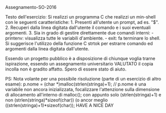 Assegnamento-SO-2016

Testo dell'esercizio:
Si realizzi un programma C che realizzi un min-shell con le seguenti caratteristiche:
	1. Presenti all'utente un prompt, ad es. "$".
	2. Recuperi dalla linea digitata dall'utente il comando e i suoi eventuali argomenti.
	3. Sia in grado di gestire direttamente due comandi interni:
		- printenv: visualizza tutte le variabili d'ambiente.
		- exit: fa terminare lo shell.
Si suggerisce l'utilizzo della funzione C strtok per estrarre comando ed argomenti dalla linea digitata dall'utente.

Essendo un progetto pubblico è a disposizione di chiunque voglia trarne ispirazione, essendo un assegnamento universitario VALUTATO il copia incolla non è gradito affatto.
Spero di essere stato di aiuto.


PS: Nota volante per una possibile risoluzione (parte di un esercizio di altro esame):
p.nome = (char *)malloc(strlen(stringa)+1); // p.nome è una variabile non ancora inizializzata, focalizzare l'attenzione sulla dimensione di allocamento all'interno di malloc(); con appunto solo (strlen(stringa)+1) e non (strlen(stringa)*sizeof(char)) (o ancor meglio ((strlen(stringa)+1)*sizeof(char));
HAVE A NICE DAY
